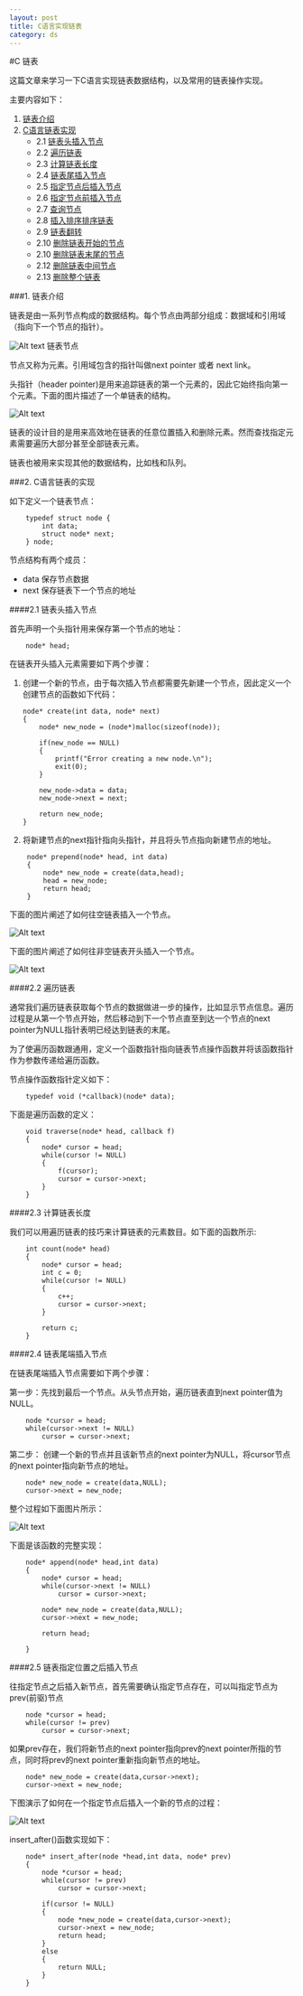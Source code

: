 ```yaml
---
layout: post
title: C语言实现链表 
category: ds
---
```


#C 链表

这篇文章来学习一下C语言实现链表数据结构，以及常用的链表操作实现。

主要内容如下：

1. <a href="#1">链表介绍</a>
2. <a href="#2">C语言链表实现</a>
	*  2.1 <a href="#2.1">链表头插入节点</a>
	*  2.2 <a href="#2.2">遍历链表</a>
	*  2.3 <a href="#2.3">计算链表长度</a>
	*  2.4 <a href="#2.4">链表尾插入节点</a>
	*  2.5 <a href="#2.5">指定节点后插入节点</a>
	*  2.6 <a href="#2.6">指定节点前插入节点</a>
	*  2.7 <a href="#2.7">查询节点</a>
	*  2.8 <a href="#2.8">插入排序排序链表</a>
	*  2.9 <a href="#2.9">链表翻转</a>
	*  2.10 <a href="#2.10">删除链表开始的节点</a>
	*  2.10 <a href="#2.11">删除链表末尾的节点</a>
	*  2.12 <a href="#2.12">删除链表中间节点</a>
	*  2.13 <a href="#2.13">删除整个链表</a>

###1. <a id='1'>链表介绍</a>  

链表是由一系列节点构成的数据结构。每个节点由两部分组成：数据域和引用域（指向下一个节点的指针）。

![Alt text](http://www.zentut.com/wp-content/uploads/2013/04/linked-list-node.png)
链表节点

节点又称为元素。引用域包含的指针叫做next pointer 或者 next link。

头指针（header pointer)是用来追踪链表的第一个元素的，因此它始终指向第一个元素。下面的图片描述了一个单链表的结构。

![Alt text](http://www.zentut.com/wp-content/uploads/2013/04/c-linked-list.png)


链表的设计目的是用来高效地在链表的任意位置插入和删除元素。然而查找指定元素需要遍历大部分甚至全部链表元素。

链表也被用来实现其他的数据结构，比如栈和队列。

###2. <a id="2">C语言链表的实现</a>

如下定义一个链表节点：

		typedef struct node {
			int data;
			struct node* next;
		} node;

节点结构有两个成员：

* data 保存节点数据
* next 保存链表下一个节点的地址

####2.1 <a id="2.1">链表头插入节点</a>

首先声明一个头指针用来保存第一个节点的地址：

		node* head;

在链表开头插入元素需要如下两个步骤：

1.	创建一个新的节点，由于每次插入节点都需要先新建一个节点，因此定义一个创建节点的函数如下代码：

		node* create(int data, node* next)
		{
			node* new_node = (node*)malloc(sizeof(node));

			if(new_node == NULL)
			{
				printf("Error creating a new node.\n");
				exit(0);
			}

			new_node->data = data;
			new_node->next = next;

			return new_node;
		}

2. 将新建节点的next指针指向头指针，并且将头节点指向新建节点的地址。

		node* prepend(node* head, int data)
		{
			node* new_node = create(data,head);
			head = new_node;
			return head;
		}

下面的图片阐述了如何往空链表插入一个节点。

![Alt text](http://www.zentut.com/wp-content/uploads/2013/04/linked-list-insert-at-beginning-empty-list.png)


下面的图片阐述了如何往非空链表开头插入一个节点。

![Alt text](http://www.zentut.com/wp-content/uploads/2013/04/linked-list-insert-at-beginning-nonempty-list.png)

####2.2 <a id="2.2">遍历链表</a>


通常我们遍历链表获取每个节点的数据做进一步的操作，比如显示节点信息。遍历过程是从第一个节点开始，然后移动到下一个节点直至到达一个节点的next pointer为NULL指针表明已经达到链表的末尾。

为了使遍历函数跟通用，定义一个函数指针指向链表节点操作函数并将该函数指针作为参数传递给遍历函数。

节点操作函数指针定义如下：

		typedef void (*callback)(node* data);

下面是遍历函数的定义：

		void traverse(node* head, callback f)
		{
			node* cursor = head;
			while(cursor != NULL)
			{
				f(cursor);
				cursor = cursor->next;
			}
		}

####2.3 <a id="2.3">计算链表长度</a>

我们可以用遍历链表的技巧来计算链表的元素数目。如下面的函数所示:

		int count(node* head)
		{
			node* cursor = head;
			int c = 0;
			while(cursor != NULL)
			{
				c++;
				cursor = cursor->next;
			}

			return c;
		}

####2.4 <a id="2.4">链表尾端插入节点</a>

在链表尾端插入节点需要如下两个步骤：

第一步：先找到最后一个节点。从头节点开始，遍历链表直到next pointer值为NULL。

		node *cursor = head;
		while(cursor->next != NULL)
			cursor = cursor->next;

第二步： 创建一个新的节点并且该新节点的next pointer为NULL，将cursor节点的next pointer指向新节点的地址。

		node* new_node = create(data,NULL);
		cursor->next = new_node;

整个过程如下面图片所示：

![Alt text](http://www.zentut.com/wp-content/uploads/2013/04/linked-list-add-a-new-node-at-the-end.png)

下面是该函数的完整实现：

		node* append(node* head,int data)
		{
			node* cursor = head;
			while(cursor->next != NULL)
				cursor = cursor->next;

			node* new_node = create(data,NULL);
			cursor->next = new_node;

			return head;
		
		}

####2.5 <a id="2.5">链表指定位置之后插入节点</a>

往指定节点之后插入新节点，首先需要确认指定节点存在，可以叫指定节点为prev(前驱)节点

		node *cursor = head;
		while(cursor != prev)
			cursor = cursor->next;


如果prev存在，我们将新节点的next pointer指向prev的next pointer所指的节点，同时将prev的next pointer重新指向新节点的地址。

		node* new_node = create(data,cursor->next);
		cursor->next = new_node;

下图演示了如何在一个指定节点后插入一个新的节点的过程：


![Alt text](http://www.zentut.com/wp-content/uploads/2013/04/linked-list-insert-after.png)


insert_after()函数实现如下：

		node* insert_after(node *head,int data, node* prev)
		{
			node *cursor = head;
			while(cursor != prev)
				cursor = cursor->next;

			if(cursor != NULL)
			{
				node *new_node = create(data,cursor->next);
				cursor->next = new_node;
				return head;
			}
			else
			{
				return NULL;
			}
		}
